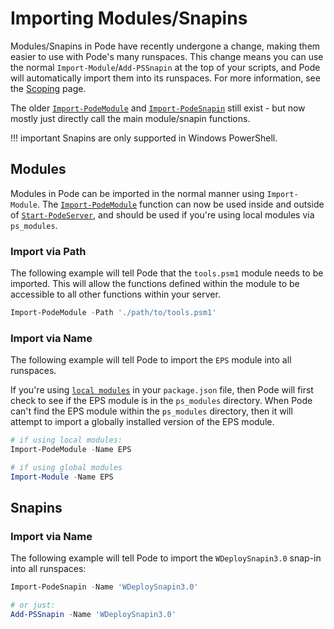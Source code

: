 # Importing Modules/Snapins

Modules/Snapins in Pode have recently undergone a change, making them easier to use with Pode's many runspaces. This change means you can use the normal `Import-Module`/`Add-PSSnapin` at the top of your scripts, and Pode will automatically import them into its runspaces. For more information, see the [Scoping](../Scoping) page.

The older [`Import-PodeModule`](../../Functions/Utilities/Import-PodeModule) and [`Import-PodeSnapin`](../../Functions/Utilities/Import-PodeSnapin) still exist - but now mostly just directly call the main module/snapin functions.

!!! important
    Snapins are only supported in Windows PowerShell.

## Modules

Modules in Pode can be imported in the normal manner using `Import-Module`. The [`Import-PodeModule`](../../Functions/Utilities/Import-PodeModule) function can now be used inside and outside of [`Start-PodeServer`](../../Functions/Core/Start-PodeServer), and should be used if you're using local modules via `ps_modules`.

### Import via Path

The following example will tell Pode that the `tools.psm1` module needs to be imported. This will allow the functions defined within the module to be accessible to all other functions within your server.

```powershell
Import-PodeModule -Path './path/to/tools.psm1'
```

### Import via Name

The following example will tell Pode to import the `EPS` module into all runspaces.

If you're using [`local modules`](../../Getting-Started/LocalModules) in your `package.json` file, then Pode will first check to see if the EPS module is in the `ps_modules` directory. When Pode can't find the EPS module within the `ps_modules` directory, then it will attempt to import a globally installed version of the EPS module.

```powershell
# if using local modules:
Import-PodeModule -Name EPS

# if using global modules
Import-Module -Name EPS
```

## Snapins

### Import via Name

The following example will tell Pode to import the `WDeploySnapin3.0` snap-in into all runspaces:

```powershell
Import-PodeSnapin -Name 'WDeploySnapin3.0'

# or just:
Add-PSSnapin -Name 'WDeploySnapin3.0'
```
